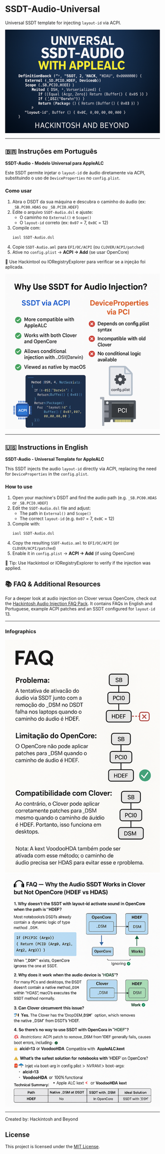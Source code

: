 # SSDT-Audio-Universal

Universal SSDT template for injecting `layout-id` via ACPI.

![Preview](SSDT-Audio-Universal/1-Imagem.png)

---

## :brazil: Instruções em Português

**SSDT-Audio - Modelo Universal para AppleALC**

Este SSDT permite injetar o `layout-id` de áudio diretamente via ACPI, substituindo o uso de `DeviceProperties` no `config.plist`.

### Como usar
1. Abra o DSDT da sua máquina e descubra o caminho do áudio (ex: `_SB.PC00.HDAS` ou `_SB.PCI0.HDEF`)
2. Edite o arquivo `SSDT-Audio.dsl` e ajuste:
   - O caminho no `External()` e `Scope()`
   - O `layout-id` correto (ex: `0x07` = 7, `0x0C` = 12)
3. Compile com:
   ```bash
   iasl SSDT-Audio.dsl
   ```
4. Copie `SSDT-Audio.aml` para `EFI/OC/ACPI` (ou `CLOVER/ACPI/patched`)
5. Ative no `config.plist` → **ACPI → Add** (se usar OpenCore)

🎯 Use Hackintool ou IORegistryExplorer para verificar se a injeção foi aplicada.

![Verificação](SSDT-Audio-Universal/2-Imagem.png)

---

## :us: Instructions in English

**SSDT-Audio - Universal Template for AppleALC**

This SSDT injects the audio `layout-id` directly via ACPI, replacing the need for `DeviceProperties` in the `config.plist`.

### How to use
1. Open your machine's DSDT and find the audio path (e.g. `_SB.PC00.HDAS` or `_SB.PCI0.HDEF`)
2. Edit the `SSDT-Audio.dsl` file and adjust:
   - The path in `External()` and `Scope()`
   - The correct `layout-id` (e.g. `0x07` = 7, `0x0C` = 12)
3. Compile with:
   ```bash
   iasl SSDT-Audio.dsl
   ```
4. Copy the resulting `SSDT-Audio.aml` to `EFI/OC/ACPI` (or `CLOVER/ACPI/patched`)
5. Enable it in `config.plist` → **ACPI → Add** (if using OpenCore)

🎯 Tip: Use Hackintool or IORegistryExplorer to verify if the injection was applied.

## 📚 FAQ & Additional Resources

For a deeper look at audio injection on Clover versus OpenCore, check out the
[Hackintosh Audio Injection FAQ Pack](./Hackintosh_FAQ_Audio_Complete_Pack).
It contains FAQs in English and Portuguese, example ACPI patches and an
SSDT configured for `layout-id` 13.

---

### Infographics
![Infográfico (PT)](Hackintosh_FAQ_Audio_Complete_Pack/FAQ_PT_Infografico.png)
![Infographic (EN)](Hackintosh_FAQ_Audio_Complete_Pack/FAQ_EN_Infographic.png)

---

Created by: Hackintosh and Beyond

## License
This project is licensed under the [MIT License](LICENSE).
